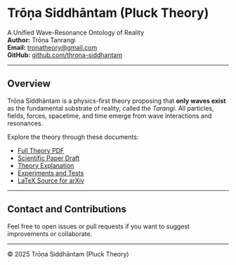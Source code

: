 # Trōṇa Siddhāntam (Pluck Theory)

A Unified Wave-Resonance Ontology of Reality  
**Author:** Trōṇa Tanrangi  
**Email:** [tronatheory@gmail.com](mailto:tronatheory@gmail.com)  
**GitHub:** [github.com/throna-siddhantam](https://github.com/throna-siddhantam)

---

## Overview

Trōṇa Siddhāntam is a physics-first theory proposing that **only waves exist** as the fundamental substrate of reality, called the *Tarangi*. All particles, fields, forces, spacetime, and time emerge from wave interactions and resonances.

Explore the theory through these documents:

- [Full Theory PDF](./Trōṇa%20Siddhāntam_Final.pdf)
- [Scientific Paper Draft](./scientific-paper-draft.md)
- [Theory Explanation](./theory.md)
- [Experiments and Tests](./experiments.md)
- [LaTeX Source for arXiv](./trona_arxiv_draft.tex)

---

## Contact and Contributions

Feel free to open issues or pull requests if you want to suggest improvements or collaborate.

---

© 2025 Trōṇa Siddhāntam (Pluck Theory)
